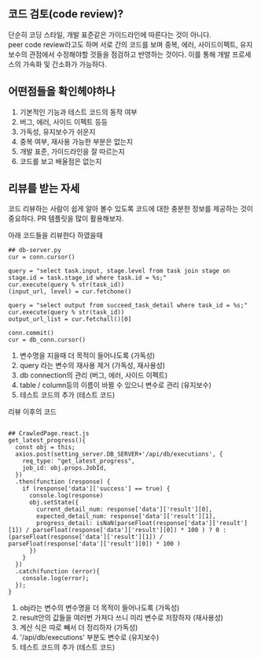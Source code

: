 ## 코드 검토(code review)?

단순히 코딩 스타일, 개발 표준같은 가이드라인에 따른다는 것이 아니다.        
peer code review라고도 하며 서로 간의 코드를 보며 중복, 에러, 사이드이펙트, 유지보수의 관점에서 수정해야할 것들을 점검하고 반영하는 것이다. 이를 통해 개발 프로세스의 가속화 및 간소화가 가능하다.     


## 어떤점들을 확인헤야하나
1. 기본적인 기능과 테스트 코드의 동작 여부
2. 버그, 에러, 사이드 이펙트 등등
3. 가독성, 유지보수가 쉬운지
4. 중복 여부, 재사용 가능한 부분은 없는지
5. 개발 표준, 가이드라인을 잘 따르는지
6. 코드를 보고 배울점은 없는지     


## 리뷰를 받는 자세
코드 리뷰하는 사람이 쉽게 알아 볼수 있도록 코드에 대한 충분한 정보를 제공하는 것이 중요하다. PR 템플릿을 많이 활용해보자.


아래 코드들을 리뷰한다 하였을때
~~~
## db-server.py
cur = conn.cursor()
           
query = "select task.input, stage.level from task join stage on stage.id = task.stage_id where task.id = %s;"
cur.execute(query % str(task_id))
(input_url, level) = cur.fetchone()
          
query = "select output from succeed_task_detail where task_id = %s;"
cur.execute(query % str(task_id))
output_url_list = cur.fetchall()[0]

conn.commit()
cur = db_conn.cursor()
~~~            

1. 변수명을 지을때 더 목적이 들어나도록 (가독성)
2. query 라는 변수의 재사용 제거 (가독성, 재사용성)
3. db connection의 관리 (버그, 에러, 사이드 이펙트)
4. table / column등의 이름이 바뀔 수 있으니 변수로 관리 (유지보수)
5. 테스트 코드의 추가 (테스트 코드) 

리뷰 이후의 코드
~~~
~~~

~~~
## CrawledPage.react.js 
get_latest_progress(){
  const obj = this;
  axios.post(setting_server.DB_SERVER+'/api/db/executions', {
    req_type: "get_latest_progress",
    job_id: obj.props.JobId,
  })
  .then(function (response) {
    if (response['data']['success'] == true) {
      console.log(response)
      obj.setState({
        current_detail_num: response['data']['result'][0],
        expected_detail_num: response['data']['result'][1], 
        progress_detail: isNaN(parseFloat(response['data']['result'][1]) / parseFloat(response['data']['result'][0]) * 100 ) ? 0 : (parseFloat(response['data']['result'][1]) / parseFloat(response['data']['result'][0]) * 100 )
      })
    } 
  })
  .catch(function (error){
    console.log(error);
  });
}
~~~

1. obj라는 변수의 변수명을 더 목적이 들어나도록 (가독성)
2. result안의 값들을 여러번 가져다 쓰니 미리 변수로 저장하자 (재사용성)
3. 계산 식은 따로 빼서 더 정리하자 (가독성)
4. '/api/db/executions' 부분도 변수로 (유지보수)
5. 테스트 코드의 추가 (테스트 코드) 
